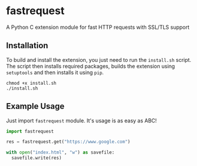 # fastrequest
A Python C extension module for fast HTTP requests with SSL/TLS support

## Installation
To build and install the extension, you just need to run the `install.sh` script. 
The script then installs required packages, builds the extension using `setuptools` 
and then installs it using `pip`.

```shell
chmod +x install.sh
./install.sh
```

## Example Usage
Just import `fastrequest` module. It's usage is as easy as ABC!

```python
import fastrequest

res = fastrequest.get("https://www.google.com")

with open("index.html", "w") as savefile:
  savefile.write(res)
 ```
